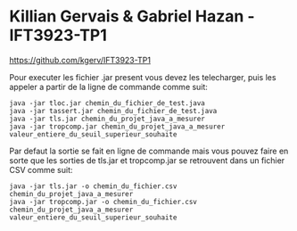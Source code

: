 # Killian Gervais & Gabriel Hazan - IFT3923-TP1

https://github.com/kgerv/IFT3923-TP1

Pour executer les fichier .jar present vous devez les telecharger, puis les appeler a partir de la ligne de commande
comme suit:
```
java -jar tloc.jar chemin_du_fichier_de_test.java
java -jar tassert.jar chemin_du_fichier_de_test.java
java -jar tls.jar chemin_du_projet_java_a_mesurer
java -jar tropcomp.jar chemin_du_projet_java_a_mesurer valeur_entiere_du_seuil_superieur_souhaite
```

Par defaut la sortie se fait en ligne de commande mais vous pouvez faire en sorte que les sorties de tls.jar et tropcomp.jar se retrouvent dans un fichier CSV comme suit:
```
java -jar tls.jar -o chemin_du_fichier.csv chemin_du_projet_java_a_mesurer
java -jar tropcomp.jar -o chemin_du_fichier.csv chemin_du_projet_java_a_mesurer valeur_entiere_du_seuil_superieur_souhaite
```
